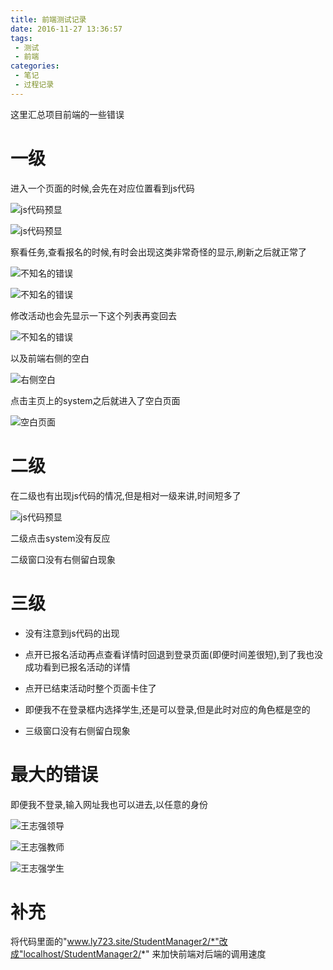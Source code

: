 ```yaml
---
title: 前端测试记录
date: 2016-11-27 13:36:57
tags: 
 - 测试
 - 前端
categories:
 - 笔记
 - 过程记录
---
```

这里汇总项目前端的一些错误
<!-- more -->

# 一级

进入一个页面的时候,会先在对应位置看到js代码

![js代码预显](http://ww3.sinaimg.cn/mw690/005SWPzyjw1fa6m6gyxtmj311y0lc7b6.jpg)

![js代码预显](http://ww4.sinaimg.cn/mw690/005SWPzyjw1fa6m6pzhghj311y0lcqbb.jpg)

察看任务,查看报名的时候,有时会出现这类非常奇怪的显示,刷新之后就正常了

![不知名的错误](http://ww2.sinaimg.cn/mw690/005SWPzyjw1fa6m6x26uij311y0lcaj0.jpg)

![不知名的错误](http://ww4.sinaimg.cn/mw690/005SWPzyjw1fa6m75h1r9j311y0lcqbs.jpg)

修改活动也会先显示一下这个列表再变回去

![不知名的错误](http://ww1.sinaimg.cn/mw690/005SWPzyjw1fa6m7ecy49j311y0lc430.jpg)

以及前端右侧的空白

![右侧空白](http://ww1.sinaimg.cn/mw690/005SWPzyjw1fa6m8e4n7uj311y0lcn58.jpg)

点击主页上的system之后就进入了空白页面

![空白页面](http://ww3.sinaimg.cn/mw690/005SWPzyjw1fa6shflrhnj311y0lcmz5.jpg)

# 二级

在二级也有出现js代码的情况,但是相对一级来讲,时间短多了

![js代码预显](http://ww1.sinaimg.cn/mw690/005SWPzyjw1fa6tcdygfxj311y0lctgz.jpg)

二级点击system没有反应

二级窗口没有右侧留白现象

# 三级

* 没有注意到js代码的出现

* 点开已报名活动再点查看详情时回退到登录页面(即便时间差很短),到了我也没成功看到已报名活动的详情

* 点开已结束活动时整个页面卡住了

* 即便我不在登录框内选择学生,还是可以登录,但是此时对应的角色框是空的

* 三级窗口没有右侧留白现象

# 最大的错误

即便我不登录,输入网址我也可以进去,以任意的身份

![王志强领导](http://ww1.sinaimg.cn/mw690/005SWPzyjw1fa6u6vz2guj30zw049gn0.jpg)

![王志强教师](http://ww3.sinaimg.cn/mw690/005SWPzyjw1fa6u6zv3dcj30ys03fmy3.jpg)

![王志强学生](http://ww2.sinaimg.cn/mw690/005SWPzyjw1fa6u73utwbj30wb037wfa.jpg)

# 补充

将代码里面的"www.ly723.site/StudentManager2/*"改成"localhost/StudentManager2/*" 来加快前端对后端的调用速度
